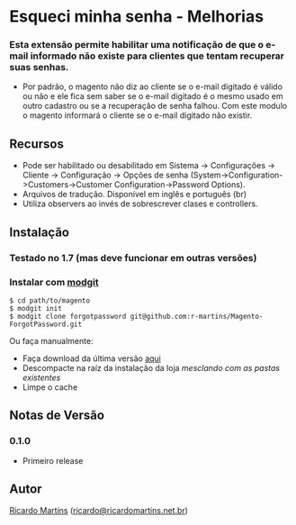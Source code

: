 # Esqueci minha senha - Melhorias

### Esta extensão permite habilitar uma notificação de que o e-mail informado não existe para clientes que tentam recuperar suas senhas.

* Por padrão, o magento não diz ao cliente se o e-mail digitado é válido ou não e ele fica sem saber se o e-mail digitado é o mesmo usado em outro cadastro ou se a recuperação de senha falhou. Com este modulo o magento informará o cliente se o e-mail digitado não existir.

## Recursos
* Pode ser habilitado ou desabilitado em Sistema -> Configurações -> Cliente -> Configuração -> Opções de senha (System->Configuration->Customers->Customer Configuration->Password Options).
* Arquivos de tradução. Disponível em inglês e português (br)
* Utiliza observers ao invés de sobrescrever clases e controllers.

## Instalação
### Testado no 1.7 (mas deve funcionar em outras versões)

### Instalar com [modgit](https://github.com/jreinke/modgit)
    $ cd path/to/magento
    $ modgit init
    $ modgit clone forgotpassword git@github.com:r-martins/Magento-ForgotPassword.git

Ou faça manualmente:

* Faça download da última versão [aqui](https://github.com/r-martins/Magento-ForgotPassword/downloads)
* Descompacte na raíz da instalação da loja *mesclando com as pastas existentes*
* Limpe o cache


## Notas de Versão
### 0.1.0 
* Primeiro release

## Autor
[Ricardo Martins](http://ricardomartins.net.br/)  (<ricardo@ricardomartins.net.br>)
